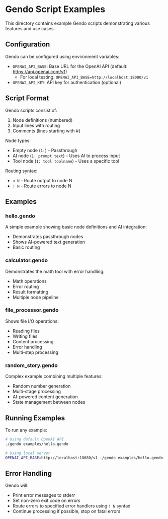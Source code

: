 # Gendo Script Examples

This directory contains example Gendo scripts demonstrating various features and use cases.

## Configuration

Gendo can be configured using environment variables:

- `OPENAI_API_BASE`: Base URL for the OpenAI API (default: https://api.openai.com/v1)
  - For local testing: `OPENAI_API_BASE=http://localhost:18080/v1`
- `OPENAI_API_KEY`: API key for authentication (optional)

## Script Format

Gendo scripts consist of:
1. Node definitions (numbered)
2. Input lines with routing
3. Comments (lines starting with #)

Node types:
- Empty node (`1:`) - Passthrough
- AI node (`1: prompt text`) - Uses AI to process input
- Tool node (`1: tool toolname`) - Uses a specific tool

Routing syntax:
- `< N` - Route output to node N
- `! N` - Route errors to node N

## Examples

### hello.gendo
A simple example showing basic node definitions and AI integration:
- Demonstrates passthrough nodes
- Shows AI-powered text generation
- Basic routing

### calculator.gendo
Demonstrates the math tool with error handling:
- Math operations
- Error routing
- Result formatting
- Multiple node pipeline

### file_processor.gendo
Shows file I/O operations:
- Reading files
- Writing files
- Content processing
- Error handling
- Multi-step processing

### random_story.gendo
Complex example combining multiple features:
- Random number generation
- Multi-stage processing
- AI-powered content generation
- State management between nodes

## Running Examples

To run any example:
```bash
# Using default OpenAI API
./gendo examples/hello.gendo

# Using local server
OPENAI_API_BASE=http://localhost:18080/v1 ./gendo examples/hello.gendo
```

## Error Handling

Gendo will:
- Print error messages to stderr
- Set non-zero exit code on errors
- Route errors to specified error handlers using `! N` syntax
- Continue processing if possible, stop on fatal errors 